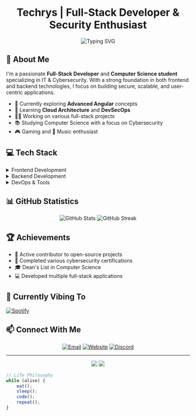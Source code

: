 <h1 align="center">Techrys | Full-Stack Developer & Security Enthusiast</h1>

<div align="center">
  <img src="https://readme-typing-svg.herokuapp.com?font=Fira+Code&pause=1000&color=2196F3&center=true&vCenter=true&width=435&lines=Full-Stack+Web+Developer;Cybersecurity+Specialist;Computer+Science+Student;Always+Learning%2C+Always+Building" alt="Typing SVG" />
</div>


## 🎯 About Me

I'm a passionate **Full-Stack Developer** and **Computer Science student** specializing in IT & Cybersecurity. With a strong foundation in both frontend and backend technologies, I focus on building secure, scalable, and user-centric applications.

- 🔭 Currently exploring **Advanced Angular** concepts
- 🌱 Learning **Cloud Architecture** and **DevSecOps**
- 👨‍💻 Working on various full-stack projects
- 📚 Studying Computer Science with a focus on Cybersecurity
- 🎮 Gaming and 🎵 Music enthusiast

## 💻 Tech Stack

<details>
<summary>Frontend Development</summary>

```javascript
const frontend = {
    languages: ['HTML5', 'CSS3', 'JavaScript', 'TypeScript'],
    frameworks: {
        major: ['React', 'Vue.js'],
        learning: ['Angular'],
    },
    styling: ['Tailwind CSS', 'SASS', 'Styled Components'],
    tools: ['Redux', 'Vuex', 'Webpack', 'Vite']
};
```
</details>

<details>
<summary>Backend Development</summary>

```javascript
const backend = {
    languages: ['Node.js', 'Python', 'PHP', 'C#', 'C++'],
    frameworks: ['Express.js', 'Django', 'Laravel', '.NET'],
    databases: {
        sql: ['MySQL', 'PostgreSQL'],
        nosql: ['MongoDB', 'Firebase'],
    },
    apis: ['REST', 'GraphQL'],
    tools: ['Docker', 'Nginx', 'Apache']
};
```
</details>

<details>
<summary>DevOps & Tools</summary>

```javascript
const devops = {
    versionControl: ['Git', 'GitHub', 'GitLab'],
    containerization: ['Docker', 'Docker Compose'],
    cloud: ['AWS', 'Vercel', 'Netlify'],
    testing: ['Jest', 'Cypress', 'PHPUnit'],
    monitoring: ['New Relic', 'Sentry'],
    os: ['Linux', 'Windows', 'macOS']
};
```
</details>

## 📊 GitHub Statistics

<div align="center">
  <img src="https://github-readme-stats.vercel.app/api?username=techrys&show_icons=true&theme=tokyonight" alt="GitHub Stats" />
  <img src="https://github-readme-streak-stats.herokuapp.com/?user=techrys&theme=tokyonight" alt="GitHub Streak" />
</div>

## 🏆 Achievements

- 🌟 Active contributor to open-source projects
- 🏅 Completed various cybersecurity certifications
- 🎓 Dean's List in Computer Science
- 💻 Developed multiple full-stack applications

## 🎵 Currently Vibing To

[![Spotify](https://novatorem-spotify.vercel.app/api/spotify)](https://open.spotify.com/user/techrys)

## 📫 Connect With Me

<div align="center">
  
[![Email](https://img.shields.io/badge/Email-techrys.contact%40gmail.com-D14836?style=for-the-badge&logo=gmail&logoColor=white)](mailto:techrys.contact@gmail.com)
[![Website](https://img.shields.io/badge/Website-techrys.dev-0A66C2?style=for-the-badge&logo=internet-explorer&logoColor=white)](https://techrys.dev)
[![Discord](https://img.shields.io/badge/Discord-Techrys-5865F2?style=for-the-badge&logo=discord&logoColor=white)](https://discord.com/users/techrys)

</div>

---

<div align="center">
  <img src="https://forthebadge.com/images/badges/built-with-love.svg" />
  <img src="https://forthebadge.com/images/badges/powered-by-coffee.svg" />
</div>

```javascript
// Life Philosophy
while (alive) {
    eat();
    sleep();
    code();
    repeat();
}
```

